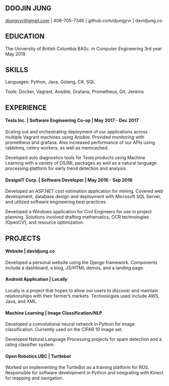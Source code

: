 ## DOOJIN JUNG
djungyvr@gmail.com | 408-705-7346 | github.com/djungyvr | davidjung.co

## EDUCATION
The University of British Columbia 
BASc. in Computer Engineering 
3rd year May 2019

## SKILLS
Languages: Python, Java, Golang, C#, SQL

Tools: Docker, Vagrant, Ansible, Grafana, Prometheus, Git, Jenkins

## EXPERIENCE
#### Tesla Inc. | Software Engineering Co-op | May 2017 - Dec 2017
Scaling out and orchestrating deployment of our applications across multiple Vagrant machines using Ansible. Provided monitoring with prometheus and grafana. Also increased performance of our APIs using rabbitmq, celery workers, as well as memcached.

Developed auto diagnostics tools for Tesla products using Machine Learning with a variety of DS/ML packages as well as a natural language processing platform for early trend detection and analysis.

#### DesignIT Corp. | Software Developer | May 2016 - Sep 2016
Developed an ASP.NET cost estimation application for mining. Covered web development, database design and deployment with Microsoft SQL Server, and utilized software engineering best practices.

Developed a Windows application for Civil Engineers for use in project planning. Solutions involved drafting mathematics, OCR technologies (OpenCV), and resource optimization.


## PROJECTS
#### Website | davidjung.co
Developed a personal website using the Django framework. Components include a dashboard, a blog, JS/HTML demos, and a landing page.

#### Android Application | Locally
Locally is a project that hopes to allow our users to discover and maintain relationships with their farmer’s markets. Technologies used include AWS, Java, and XML.

#### Machine Learning | Image Classification/NLP
Developed a convolutional neural network in Python for image classification. Currently used on the CIFAR 10 image set.

Developed Natural Language Processing projects for spam detection and a rating classifier system.

#### Open Robotics UBC | Turtlebot
Worked on implementing the TurtleBot as a training platform for ROS. Responsible for software development in Python and integrating with Kinect for mapping and navigation.

